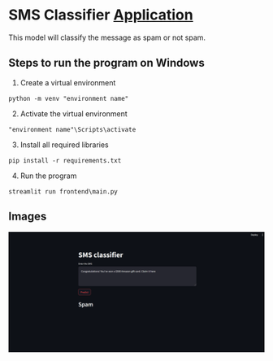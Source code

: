 # SMS Classifier [Application](https://huggingface.co/spaces/ashish-001/sms-spam-classifier)
This model will classify the message as spam or not spam.


## Steps to run the program on Windows
1. Create a virtual environment 
```
python -m venv "environment name"
```
2. Activate the virtual environment
```
"environment name"\Scripts\activate
```
3. Install all required libraries
```
pip install -r requirements.txt
```
4. Run the program
```
streamlit run frontend\main.py
```

## Images
![Alt text](<image.png>)

